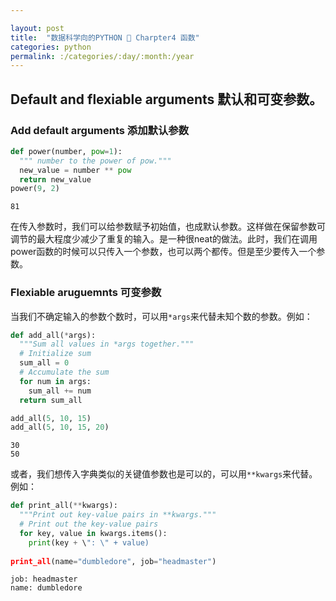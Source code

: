 ```yaml
---

layout: post
title:  "数据科学向的PYTHON 🐍 Charpter4 函数"
categories: python
permalink: :/categories/:day/:month:/year
---
```


## Default and flexiable arguments 默认和可变参数。

### Add default arguments 添加默认参数

```python
def power(number, pow=1):
  """ number to the power of pow."""
  new_value = number ** pow
  return new_value
power(9, 2)
```

```
81
```

在传入参数时，我们可以给参数赋予初始值，也成默认参数。这样做在保留参数可调节的最大程度少减少了重复的输入。是一种很neat的做法。此时，我们在调用power函数的时候可以只传入一个参数，也可以两个都传。但是至少要传入一个参数。

### Flexiable aruguemnts 可变参数

当我们不确定输入的参数个数时，可以用`*args`来代替未知个数的参数。例如：

```python
def add_all(*args):
  """Sum all values in *args together."""
  # Initialize sum
  sum_all = 0
  # Accumulate the sum
  for num in args:
    sum_all += num
  return sum_all

add_all(5, 10, 15)
add_all(5, 10, 15, 20)
```

```
30
50
```

或者，我们想传入字典类似的关键值参数也是可以的，可以用`**kwargs`来代替。例如：

```python
def print_all(**kwargs):
  """Print out key-value pairs in **kwargs."""
  # Print out the key-value pairs
  for key, value in kwargs.items():
    print(key + \": \" + value)
  
print_all(name="dumbledore", job="headmaster")
```

```
job: headmaster
name: dumbledore
```

